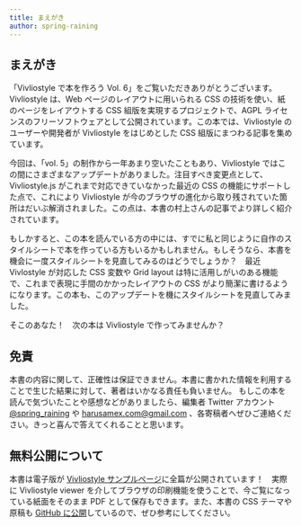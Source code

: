 ```yaml
---
title: まえがき
author: spring-raining
---
```


## まえがき

「Vivliostyle で本を作ろう Vol. 6」をご覧いただきありがとうございます。Vivliostyle は、Web ページのレイアウトに用いられる CSS の技術を使い、紙のページをレイアウトする CSS 組版を実現するプロジェクトで、AGPL ライセンスのフリーソフトウェアとして公開されています。この本では、Vivliostyle のユーザーや開発者が Vivliostyle をはじめとした CSS 組版にまつわる記事を集めています。

今回は、「vol. 5」の制作から一年あまり空いたこともあり、Vivliostyle ではこの間にさまざまなアップデートがありました。注目すべき変更点として、Vivliostyle.js がこれまで対応できていなかった最近の CSS の機能にサポートした点で、これにより Vivliostyle が今のブラウザの進化から取り残されていた箇所はだいぶ解消されました。この点は、本書の村上さんの記事でより詳しく紹介されています。

もしかすると、この本を読んでいる方の中には、すでに私と同じように自作のスタイルシートで本を作っている方もいるかもしれません。もしそうなら、本書を機会に一度スタイルシートを見直してみるのはどうでしょうか？　最近 Vivlostyle が対応した CSS 変数や Grid layout は特に活用しがいのある機能で、これまで表現に手間のかかったレイアウトの CSS がより簡潔に書けるようになります。この本も、このアップデートを機にスタイルシートを見直してみました。

そこのあなた！　次の本は Vivliostyle で作ってみませんか？

## 免責

本書の内容に関して、正確性は保証できません。本書に書かれた情報を利用することで生じた結果に対して、著者はいかなる責任も負いません。
もしこの本を読んで気づいたことや感想などがありましたら、編集者 Twitter アカウント [@spring_raining](https://twetter.com/spring_raining) や [harusamex.com@gmail.com](mailto:harusamex.com@gmail.com) 、各寄稿者へぜひご連絡ください。きっと喜んで答えてくれることと思います。

## 無料公開について

本書は電子版が <a href="https://vivliostyle.org/ja/samples/">Vivliostyle サンプルページ</a>に全篇が公開されています！　実際に Vivliostyle viewer を介してブラウザの印刷機能を使うことで、今ご覧になっている紙面をそのまま PDF として保存もできます。また、本書の CSS テーマや原稿も <a href="https://github.com/spring-raining/tbf13-draft">GitHub に公開</a>しているので、ぜひ参考にしてください。
